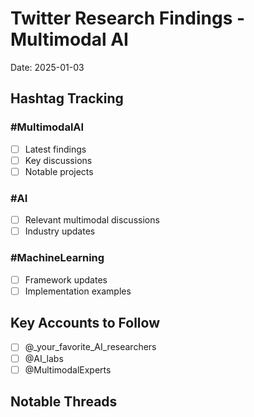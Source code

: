 # Twitter Research Findings - Multimodal AI
Date: 2025-01-03

## Hashtag Tracking
### #MultimodalAI
- [ ] Latest findings
- [ ] Key discussions
- [ ] Notable projects

### #AI
- [ ] Relevant multimodal discussions
- [ ] Industry updates

### #MachineLearning
- [ ] Framework updates
- [ ] Implementation examples

## Key Accounts to Follow
- [ ] @_your_favorite_AI_researchers
- [ ] @AI_labs
- [ ] @MultimodalExperts

## Notable Threads
